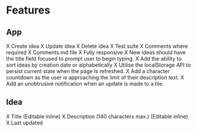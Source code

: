 # Features

## App
X Create idea
X Update idea
X Delete idea
X Test suite
X Comments where required
X Comments.md file
X Fully responsive
X New ideas should have the title field focused to prompt user to begin typing.
X Add the ability to sort ideas by creation date or alphabetically
X Utilise the localStorage API to persist current state when the page is refreshed.
X Add a character countdown as the user is approaching the limit of their description text.
X Add an unobtrusive notification when an update is made to a tile.

## Idea
X Title (Editable inline)
X Description (140 characters max.) (Editable inline)
X Last updated